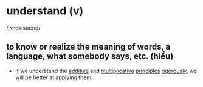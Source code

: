 # understand (v)

/ˌʌndəˈstænd/

## to know or realize the meaning of words, a language, what somebody says, etc. (hiểu)

- If we understand the [additive](additive-adj.md#relating-to-or-involving-addition-cộng-phép-cộng) and [multiplicative](multiplicative-adj.md#relating-to-multiplication-nhân-phép-nhân) [principles](principle-n.md#a-general-or-scientific-law-that-explains-how-something-works-or-why-something-happens-nguyên-lý) [rigorously](rigorously-adv.md#with-a-lot-of-attention-to-detail-cặn-kẽ-chặt-chẽ), we will be better at applying them.